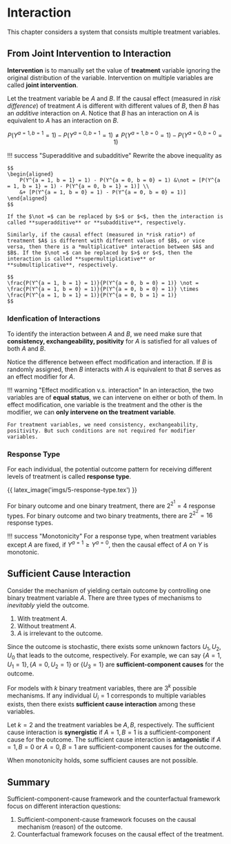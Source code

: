 # Interaction

This chapter considers a system that consists multiple treatment variables.

## From Joint Intervention to Interaction

**Intervention** is to manually set the value of **treatment** variable ignoring the original distribution of the variable. Intervention on multiple variables are called **joint intervention**.

Let the treatment variable be $A$ and $B$. If the causal effect (measured in *risk difference*) of treatment $A$ is different with different values of $B$, then $B$ has an *additive* interaction on $A$. Notice that $B$ has an interaction on $A$ is equivalent to $A$ has an interaction on $B$.

$$
P(Y^{a = 1, b = 1} = 1) - P(Y^{a = 0, b = 1} = 1) \not = P(Y^{a = 1, b = 0} = 1) - P(Y^{a = 0, b = 0} = 1)
$$

!!! success "Superadditive and subadditive"
    Rewrite the above inequality as

    $$
    \begin{aligned}
        P(Y^{a = 1, b = 1} = 1) - P(Y^{a = 0, b = 0} = 1) &\not = [P(Y^{a = 1, b = 1} = 1) - P(Y^{a = 0, b = 1} = 1)] \\
        &+ [P(Y^{a = 1, b = 0} = 1) - P(Y^{a = 0, b = 0} = 1)]
    \end{aligned}
    $$

    If the $\not =$ can be replaced by $>$ or $<$, then the interaction is called **superadditive** or **subadditive**, respectively.

    Similarly, if the causal effect (measured in *risk ratio*) of treatment $A$ is different with different values of $B$, or vice versa, then there is a *multiplicative* interaction between $A$ and $B$. If the $\not =$ can be replaced by $>$ or $<$, then the interaction is called **supermultiplicative** or **submultiplicative**, respectively.

    $$
    \frac{P(Y^{a = 1, b = 1} = 1)}{P(Y^{a = 0, b = 0} = 1)} \not = \frac{P(Y^{a = 1, b = 0} = 1)}{P(Y^{a = 0, b = 0} = 1)} \times \frac{P(Y^{a = 1, b = 1} = 1)}{P(Y^{a = 0, b = 1} = 1)}
    $$

### Idenfication of Interactions

To identify the interaction between $A$ and $B$, we need make sure that **consistency, exchangeability, positivity** for $A$ is satisfied for all values of both $A$ and $B$.

Notice the difference between effect modification and interaction. If $B$ is randomly assigned, then $B$ interacts with $A$ is equivalent to that $B$ serves as an effect modifier for $A$.

!!! warning "Effect modification v.s. interaction"
    In an interaction, the two variables are of **equal status**, we can intervene on either or both of them. In effect modification, one variable is the treatment and the other is the modifier, we can **only intervene on the treatment variable**.

    For treatment variables, we need consistency, exchangeability, positivity. But such conditions are not required for modifier variables.

### Response Type

For each individual, the potential outcome pattern for receiving different levels of treatment is called **response type**.

{{ latex_image('imgs/5-response-type.tex') }}

For binary outcome and one binary treatment, there are $2^{2^1} = 4$ response types. For binary outcome and two binary treatments, there are $2^{2 ^ 2} = 16$ response types.

!!! success "Monotonicity"
    For a response type, when treatment variables except $A$ are fixed, if $Y^{a = 1} \geq Y^{a = 0}$, then the causal effect of $A$ on $Y$ is monotonic.

## Sufficient Cause Interaction

Consider the mechanism of yielding certain outcome by controlling one binary treatment variable $A$. There are three types of mechanisms to *inevitably* yield the outcome.

1. With treatment $A$.
2. Without treatment $A$.
3. $A$ is irrelevant to the outcome.

Since the outcome is stochastic, there exists some unknown factors $U_1, U_2, U_0$ that leads to the outcome, respectively. For example, we can say $\{A = 1, U_1 = 1\}, \{A = 0, U_2 = 1\}$ or $\{U_3 = 1\}$ are **sufficient-component causes** for the outcome.

For models with $k$ binary treatment variables, there are $3^k$ possible mechanisms. If any individual $U_i = 1$ corresponds to multiple variables exists, then there exists **sufficient cause interaction** among these variables.

Let $k = 2$ and the treatment variables be $A, B$, respectively. The sufficient cause interaction is **synergistic** if $A = 1, B = 1$ is a sufficient-component cause for the outcome. The sufficient cause interaction is **antagonistic** if $A = 1, B = 0$ or $A = 0, B = 1$ are sufficient-component causes for the outcome.

When monotonicity holds, some sufficient causes are not possible.

## Summary

Sufficient-component-cause framework and the counterfactual framework focus on different interaction questions:

1. Sufficient-component-cause framework focuses on the causal mechanism (reason) of the outcome.
2. Counterfactual framework focuses on the causal effect of the treatment.